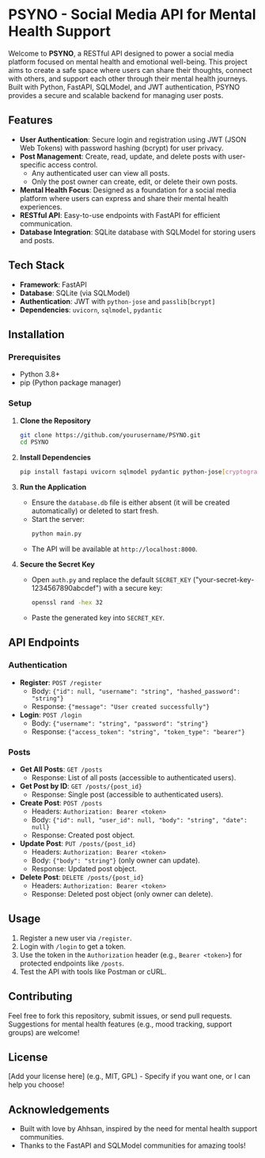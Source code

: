 # PSYNO - Social Media API for Mental Health Support

Welcome to **PSYNO**, a RESTful API designed to power a social media platform focused on mental health and emotional well-being. This project aims to create a safe space where users can share their thoughts, connect with others, and support each other through their mental health journeys. Built with Python, FastAPI, SQLModel, and JWT authentication, PSYNO provides a secure and scalable backend for managing user posts.

## Features

- **User Authentication**: Secure login and registration using JWT (JSON Web Tokens) with password hashing (bcrypt) for user privacy.
- **Post Management**: Create, read, update, and delete posts with user-specific access control.
  - Any authenticated user can view all posts.
  - Only the post owner can create, edit, or delete their own posts.
- **Mental Health Focus**: Designed as a foundation for a social media platform where users can express and share their mental health experiences.
- **RESTful API**: Easy-to-use endpoints with FastAPI for efficient communication.
- **Database Integration**: SQLite database with SQLModel for storing users and posts.

## Tech Stack

- **Framework**: FastAPI
- **Database**: SQLite (via SQLModel)
- **Authentication**: JWT with `python-jose` and `passlib[bcrypt]`
- **Dependencies**: `uvicorn`, `sqlmodel`, `pydantic`

## Installation

### Prerequisites
- Python 3.8+
- pip (Python package manager)

### Setup
1. **Clone the Repository**
   ```bash
   git clone https://github.com/yourusername/PSYNO.git
   cd PSYNO
   ```

2. **Install Dependencies**
   ```bash
   pip install fastapi uvicorn sqlmodel pydantic python-jose[cryptography] passlib[bcrypt]
   ```

3. **Run the Application**
   - Ensure the `database.db` file is either absent (it will be created automatically) or deleted to start fresh.
   - Start the server:
     ```bash
     python main.py
     ```
   - The API will be available at `http://localhost:8000`.

4. **Secure the Secret Key**
   - Open `auth.py` and replace the default `SECRET_KEY` ("your-secret-key-1234567890abcdef") with a secure key:
     ```bash
     openssl rand -hex 32
     ```
   - Paste the generated key into `SECRET_KEY`.

## API Endpoints

### Authentication
- **Register**: `POST /register`
  - Body: `{"id": null, "username": "string", "hashed_password": "string"}`
  - Response: `{"message": "User created successfully"}`
- **Login**: `POST /login`
  - Body: `{"username": "string", "password": "string"}`
  - Response: `{"access_token": "string", "token_type": "bearer"}`

### Posts
- **Get All Posts**: `GET /posts`
  - Response: List of all posts (accessible to authenticated users).
- **Get Post by ID**: `GET /posts/{post_id}`
  - Response: Single post (accessible to authenticated users).
- **Create Post**: `POST /posts`
  - Headers: `Authorization: Bearer <token>`
  - Body: `{"id": null, "user_id": null, "body": "string", "date": null}`
  - Response: Created post object.
- **Update Post**: `PUT /posts/{post_id}`
  - Headers: `Authorization: Bearer <token>`
  - Body: `{"body": "string"}` (only owner can update).
  - Response: Updated post object.
- **Delete Post**: `DELETE /posts/{post_id}`
  - Headers: `Authorization: Bearer <token>`
  - Response: Deleted post object (only owner can delete).

## Usage
1. Register a new user via `/register`.
2. Login with `/login` to get a token.
3. Use the token in the `Authorization` header (e.g., `Bearer <token>`) for protected endpoints like `/posts`.
4. Test the API with tools like Postman or cURL.

## Contributing
Feel free to fork this repository, submit issues, or send pull requests. Suggestions for mental health features (e.g., mood tracking, support groups) are welcome!

## License
[Add your license here] (e.g., MIT, GPL) - Specify if you want one, or I can help you choose!

## Acknowledgements
- Built with love by Ahhsan, inspired by the need for mental health support communities.
- Thanks to the FastAPI and SQLModel communities for amazing tools!
